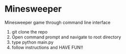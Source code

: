 # Minesweeper
Minesweeper game through command line interface

1. git clone the repo
2. Open command prompt and navigate to root directory
3. type python main.py
4. follow instructions and HAVE FUN!! 
